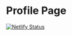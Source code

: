 # Profile Page
[![Netlify Status](https://api.netlify.com/api/v1/badges/7a7b9f17-8c46-488b-bbdf-c277d7418839/deploy-status)](https://app.netlify.com/sites/agitated-bhaskara-710ddf/deploys)
